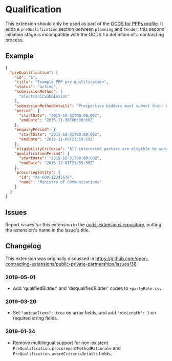 # Qualification

This extension should only be used as part of the [OCDS for PPPs profile](http://standard.open-contracting.org/profiles/ppp/). It adds a `preQualification` section between `planning` and `tender`; this second initiation stage is incompatible with the OCDS 1.x definition of a contracting process.

## Example

```json
{
  "preQualification": {
    "id": "1",
    "title": "Example PPP pre-qualification",
    "status": "active",
    "submissionMethod": [
      "electronicSubmission"
    ],
    "submissionMethodDetails": "Prospective bidders must submit their RFQ responses to the electronic portal at http://eprocurement.example.gov",
    "period": {
      "startDate": "2015-10-31T00:00:00Z",
      "endDate": "2015-11-30T00:00:00Z"
    },
    "enquiryPeriod": {
      "startDate": "2015-10-31T00:00:00Z",
      "endDate": "2015-11-06T23:59:59Z"
    },
    "eligibilityCriteria": "All interested parties are eligible to submit a RFQ response",
    "qualificationPeriod": {
      "startDate": "2015-12-01T00:00:00Z",
      "endDate": "2015-12-01T23:59:59Z"
    },
    "procuringEntity": {
      "id": "XX-GOV-12345678",
      "name": "Ministry of Communications"
    }
  }
}
```

## Issues

Report issues for this extension in the [ocds-extensions repository](https://github.com/open-contracting/ocds-extensions/issues), putting the extension's name in the issue's title.

## Changelog

This extension was originally discussed in <https://github.com/open-contracting-extensions/public-private-partnerships/issues/36>.

### 2019-05-01

* Add 'qualifiedBidder' and 'disqualifiedBidder' codes to `+partyRole.csv`.

### 2019-03-20

* Set `"uniqueItems": true` on array fields, and add `"minLength": 1` on required string fields.

### 2019-01-24

* Remove multilingual support for non-existent `PreQualification.procurementMethodRationale` and `PreQualification.awardCriteriaDetails` fields.
